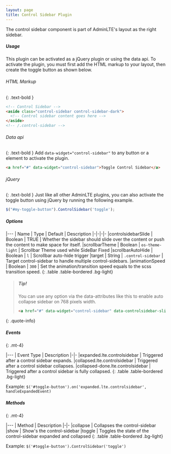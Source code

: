 ```yaml
---
layout: page
title: Control Sidebar Plugin
---
```


The control sidebar component is part of AdminLTE's layout as the right sidebar.

##### Usage
This plugin can be activated as a jQuery plugin or using the data api. To activate the plugin, you must first add the HTML markup to your layout, then create the toggle button as shown below.

###### HTML Markup
{: .text-bold }
```html
<!-- Control Sidebar -->
<aside class="control-sidebar control-sidebar-dark">
  <!-- Control sidebar content goes here -->
</aside>
<!-- /.control-sidebar -->
```

###### Data api
{: .text-bold }
Add `data-widget="control-sidebar"` to any button or a element to activate the plugin.

```html
<a href="#" data-widget="control-sidebar">Toggle Control Sidebar</a>
```

###### jQuery
{: .text-bold }
Just like all other AdminLTE plugins, you can also activate the toggle button using jQuery by running the following example.
```js
$("#my-toggle-button").ControlSidebar('toggle');
```

##### Options

|---
| Name | Type | Default | Description
|-|-|-|-
|controlsidebarSlide | Boolean | TRUE | Whether the sidebar should slide over the content or push the content to make space for itself.
|scrollbarTheme | Boolean | `os-theme-light` | Scrollbar Theme used while SideBar Fixed
|scrollbarAutoHide | Boolean | `l` | Scrollbar auto-hide trigger
|target | String | `.control-sidebar` | Target control-sidebar to handle multiple control-sidebars.
|animationSpeed | Boolean | `300` | Set the animation/transition speed equals to the scss transition speed.
{: .table .table-bordered .bg-light}

> ##### Tip!
> You can use any option via the data-attributes like this to enable auto collapse sidebar on 768 pixels width.
> ```html
> <a href="#" data-widget="control-sidebar" data-controlsidebar-slide="false">Toggle Control Sidebar</a>
> ```
{: .quote-info}

##### Events
{: .mt-4}

|---
| Event Type | Description
|-|-
|expanded.lte.controlsidebar | Triggered after a control sidebar expands.
|collapsed.lte.controlsidebar | Triggered after a control sidebar collapses.
|collapsed-done.lte.controlsidebar | Triggered after a control sidebar is fully collapsed.
{: .table .table-bordered .bg-light}

Example: `$('#toggle-button').on('expanded.lte.controlsidebar', handleExpandedEvent)`


##### Methods
{: .mt-4}

|---
| Method | Description
|-|-
|collapse | Collapses the control-sidebar
|show | Show's the control-sidebar
|toggle | Toggles the state of the control-sidebar expanded and collapsed
{: .table .table-bordered .bg-light}

Example: `$('#toggle-button').ControlSidebar('toggle')`
